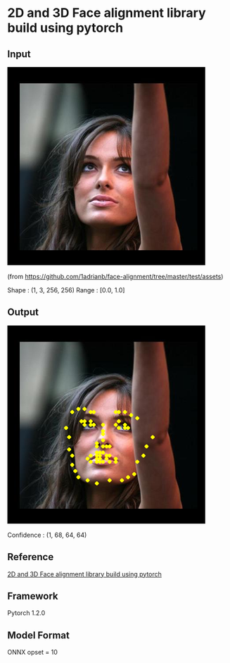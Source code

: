 # 2D and 3D Face alignment library build using pytorch

## Input

![Input](aflw-test.jpg)

(from https://github.com/1adrianb/face-alignment/tree/master/test/assets)

Shape : (1, 3, 256, 256)
Range : [0.0, 1.0]

## Output

![Output](output.png)

Confidence : (1, 68, 64, 64)

## Reference

[2D and 3D Face alignment library build using pytorch](https://github.com/1adrianb/face-alignment)

## Framework

Pytorch 1.2.0

## Model Format

ONNX opset = 10
